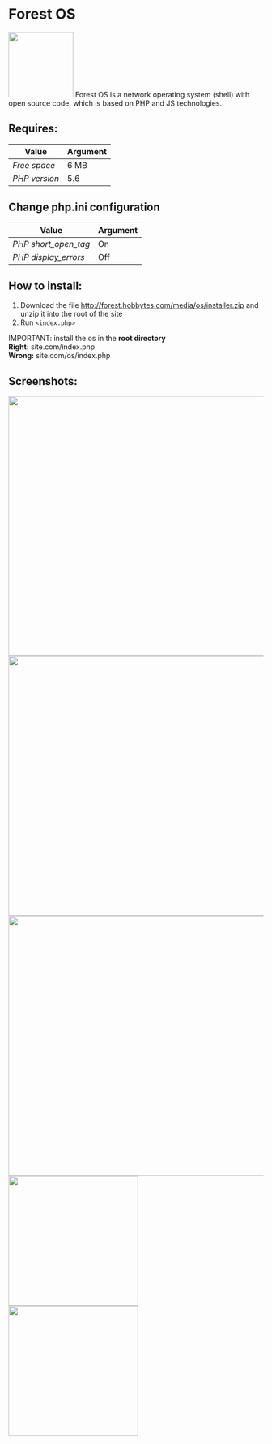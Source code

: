 # Forest OS 
<img src="http://forest.hobbytes.com/media/os/updates/uplogo.png" width="128">
Forest OS is a network operating system (shell) with open source code, which is based on PHP and JS technologies.

## Requires:

| Value | Argument |
| ------ | ------ |
| *Free space* | 6 MB |
| *PHP version* | 5.6 |

## Change php.ini configuration

| Value | Argument |
| ------ | ------ |
| *PHP short_open_tag* | On |
| *PHP display_errors* | Off |

## How to install:
1. Download the file http://forest.hobbytes.com/media/os/installer.zip and unzip it into the root of the site
2. Run `<index.php>`

IMPORTANT: install the os in the **root directory** <br>
**Right:** site.com/index.php <br>
**Wrong:** site.com/os/index.php <br>

## Screenshots:

<img src="http://forest.hobbytes.com/media/os/screenshot/login.png" width="512">
<img src="http://forest.hobbytes.com/media/os/screenshot/workplace.png" width="512">
<img src="http://forest.hobbytes.com/media/os/screenshot/workplace2.png" width="512">
<img src="http://forest.hobbytes.com/media/os/screenshot/mobile.png" width="256">
<img src="http://forest.hobbytes.com/media/os/screenshot/mobile2.png" width="256">
